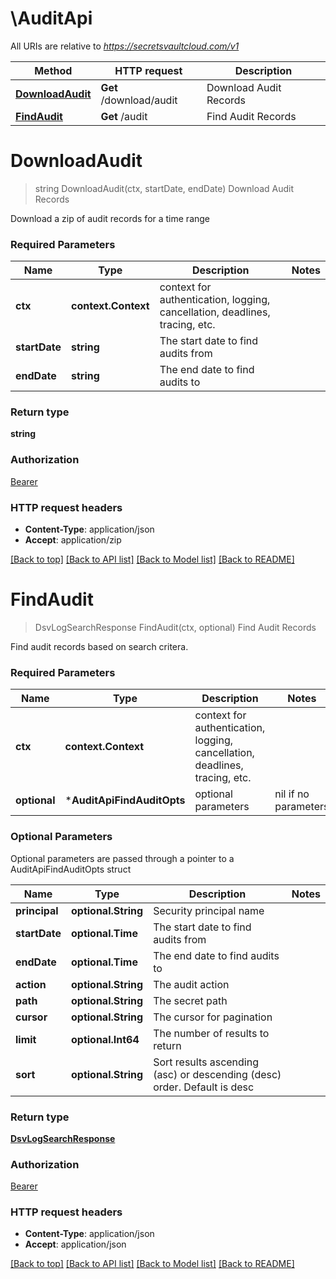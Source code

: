# \AuditApi

All URIs are relative to *https://secretsvaultcloud.com/v1*

Method | HTTP request | Description
------------- | ------------- | -------------
[**DownloadAudit**](AuditApi.md#DownloadAudit) | **Get** /download/audit | Download Audit Records
[**FindAudit**](AuditApi.md#FindAudit) | **Get** /audit | Find Audit Records


# **DownloadAudit**
> string DownloadAudit(ctx, startDate, endDate)
Download Audit Records

Download a zip of audit records for a time range

### Required Parameters

Name | Type | Description  | Notes
------------- | ------------- | ------------- | -------------
 **ctx** | **context.Context** | context for authentication, logging, cancellation, deadlines, tracing, etc.
  **startDate** | **string**| The start date to find audits from | 
  **endDate** | **string**| The end date to find audits to | 

### Return type

**string**

### Authorization

[Bearer](../README.md#Bearer)

### HTTP request headers

 - **Content-Type**: application/json
 - **Accept**: application/zip

[[Back to top]](#) [[Back to API list]](../README.md#documentation-for-api-endpoints) [[Back to Model list]](../README.md#documentation-for-models) [[Back to README]](../README.md)

# **FindAudit**
> DsvLogSearchResponse FindAudit(ctx, optional)
Find Audit Records

Find audit records based on search critera.

### Required Parameters

Name | Type | Description  | Notes
------------- | ------------- | ------------- | -------------
 **ctx** | **context.Context** | context for authentication, logging, cancellation, deadlines, tracing, etc.
 **optional** | ***AuditApiFindAuditOpts** | optional parameters | nil if no parameters

### Optional Parameters
Optional parameters are passed through a pointer to a AuditApiFindAuditOpts struct

Name | Type | Description  | Notes
------------- | ------------- | ------------- | -------------
 **principal** | **optional.String**| Security principal name | 
 **startDate** | **optional.Time**| The start date to find audits from | 
 **endDate** | **optional.Time**| The end date to find audits to | 
 **action** | **optional.String**| The audit action | 
 **path** | **optional.String**| The secret path | 
 **cursor** | **optional.String**| The cursor for pagination | 
 **limit** | **optional.Int64**| The number of results to return | 
 **sort** | **optional.String**| Sort results ascending (asc) or descending (desc) order. Default is desc | 

### Return type

[**DsvLogSearchResponse**](LogSearchResponse.md)

### Authorization

[Bearer](../README.md#Bearer)

### HTTP request headers

 - **Content-Type**: application/json
 - **Accept**: application/json

[[Back to top]](#) [[Back to API list]](../README.md#documentation-for-api-endpoints) [[Back to Model list]](../README.md#documentation-for-models) [[Back to README]](../README.md)

